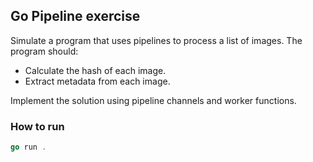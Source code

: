 ## Go Pipeline exercise
Simulate a program that uses pipelines to process a list of images. The program should:

- Calculate the hash of each image.
- Extract metadata from each image.

Implement the solution using pipeline channels and worker functions.

### How to run
```go 
go run .
```